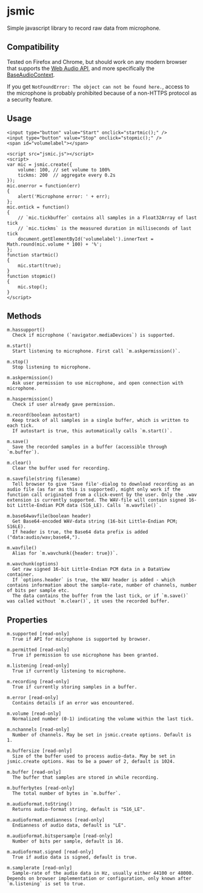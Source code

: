 # jsmic
Simple javascript library to record raw data from microphone.

## Compatibility
Tested on Firefox and Chrome, but should work on any modern browser that supports the [Web Audio API](https://developer.mozilla.org/en-US/docs/Web/API/Web_Audio_API), and more specifically the [BaseAudioContext](https://developer.mozilla.org/en-US/docs/Web/API/BaseAudioContext#Browser_compatibility).

If you get `NotFoundError: The object can not be found here.`, access to the microphone is probably prohibited because of a non-HTTPS protocol as a security feature.

## Usage
    <input type="button" value="Start" onclick="startmic();" />
    <input type="button" value="Stop" onclick="stopmic();" />
    <span id="volumelabel"></span>
    
    <script src="jsmic.js"></script>
    <script>
    var mic = jsmic.create({
        volume: 100, // set volume to 100%
        tickms: 200  // aggregate every 0.2s
    });
    mic.onerror = function(err)
    {
        alert('Microphone error: ' + err);
    };
    mic.ontick = function()
    {
        // `mic.tickbuffer` contains all samples in a Float32Array of last tick
        // `mic.tickms` is the measured duration in milliseconds of last tick
        document.getElementById('volumelabel').innerText = Math.round(mic.volume * 100) + '%';
    };
    function startmic()
    {
        mic.start(true);
    }
    function stopmic()
    {
        mic.stop();
    }
    </script>
    

## Methods

    m.hassupport()
      Check if microphone (`navigator.mediaDevices`) is supported.
    
    m.start()
      Start listening to microphone. First call `m.askpermission()`.
    
    m.stop()
      Stop listening to microphone.
    
    m.askpermission()
      Ask user permission to use microphone, and open connection with microphone.
    
    m.haspermission()
      Check if user already gave permission.
    
    m.record(boolean autostart)
      Keep track of all samples in a single buffer, which is written to each tick.
      If autostart is true, this automatically calls `m.start()`.
    
    m.save()
      Save the recorded samples in a buffer (accessible through `m.buffer`).
    
    m.clear()
      Clear the buffer used for recording.
    
    m.savefile(string filename)
      Tell browser to give 'Save file'-dialog to download recording as an audio file (as far as this is supported), might only work if the function call originated from a click-event by the user. Only the .wav extension is currently supported. The WAV-file will contain signed 16-bit Little-Endian PCM data (S16_LE). Calls `m.wavfile()`.
    
    m.base64wavfile(boolean header)
      Get Base64-encoded WAV-data string (16-bit Little-Endian PCM; S16LE).
      If header is true, the Base64 data prefix is added ("data:audio/wav;base64,").
    
    m.wavfile()
      Alias for `m.wavchunk({header: true})`.
    
    m.wavchunk(options)
      Get raw signed 16-bit Little-Endian PCM data in a DataView container.
      If `options.header` is true, the WAV header is added - which contains information about the sample-rate, number of channels, number of bits per sample etc.
      The data contains the buffer from the last tick, or if `m.save()` was called without `m.clear()`, it uses the recorded buffer.

## Properties

    m.supported [read-only]
      True if API for microphone is supported by browser.
    
    m.permitted [read-only]
      True if permission to use microphone has been granted.
    
    m.listening [read-only]
      True if currently listening to microphone.
    
    m.recording [read-only]
      True if currently storing samples in a buffer.
    
    m.error [read-only]
      Contains details if an error was encountered.
    
    m.volume [read-only]
      Normalized number (0-1) indicating the volume within the last tick.
    
    m.nchannels [read-only]
      Number of channels. May be set in jsmic.create options. Default is 1.
    
    m.buffersize [read-only]
      Size of the buffer used to process audio-data. May be set in jsmic.create options. Has to be a power of 2, default is 1024.
    
    m.buffer [read-only]
      The buffer that samples are stored in while recording.
    
    m.bufferbytes [read-only]
      The total number of bytes in `m.buffer`.
    
    m.audioformat.toString()
      Returns audio-format string, default is "S16_LE".
    
    m.audioformat.endianness [read-only]
      Endianness of audio data, default is "LE".
    
    m.audioformat.bitspersample [read-only]
      Number of bits per sample, default is 16.
    
    m.audioformat.signed [read-only]
      True if audio data is signed, default is true.
    
    m.samplerate [read-only]
      Sample-rate of the audio data in Hz, usually either 44100 or 48000. Depends on browser implementation or configuration, only known after `m.listening` is set to true.
